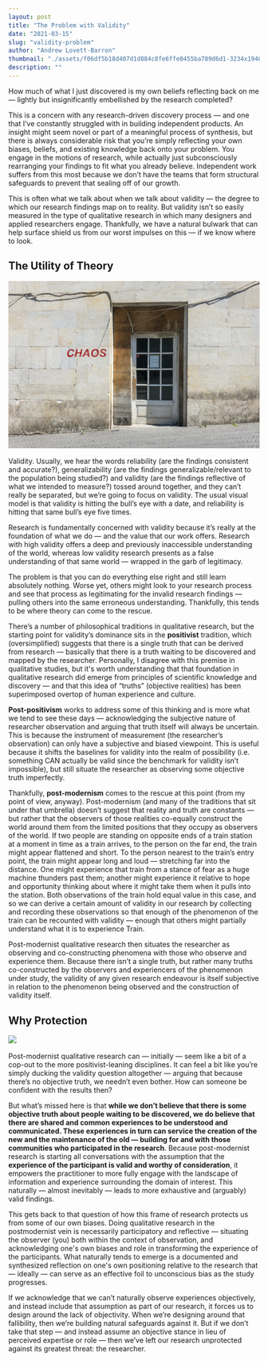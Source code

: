 ```yaml
---
layout: post
title: "The Problem with Validity"
date: "2021-03-15"
slug: "validity-problem"
author: "Andrew Lovett-Barron"
thumbnail: "./assets/f06df5b18d407d1d884c8fe6ffe0455ba789d6d1-3234x1940.png"
description: ""
---
```


How much of what I just discovered is my own beliefs reflecting back on me — lightly but insignificantly embellished by the research completed?

  


This is a concern with any research-driven discovery process — and one that I’ve constantly struggled with in building independent products. An insight might seem novel or part of a meaningful process of synthesis, but there is always considerable risk that you’re simply reflecting your own biases, beliefs, and existing knowledge back onto your problem. You engage in the motions of research, while actually just subconsciously rearranging your findings to fit what you already believe. Independent work suffers from this most because we don’t have the teams that form structural safeguards to prevent that sealing off of our growth.

  


This is often what we talk about when we talk about validity — the degree to which our research findings map on to reality. But validity isn’t so easily measured in the type of qualitative research in which many designers and applied researchers engage. Thankfully, we have a natural bulwark that can help surface shield us from our worst impulses on this — if we know where to look.

  


## **The Utility of Theory**

![](./assets/ac9a324f63e6c97dcfea793a2de8d4f9f560f7bd-800x533.png)

  


Validity. Usually, we hear the words reliability (are the findings consistent and accurate?), generalizability (are the findings generalizable/relevant to the population being studied?) and validity (are the findings reflective of what we intended to measure?) tossed around together, and they can’t really be separated, but we’re going to focus on validity. The usual visual model is that validity is hitting the bull’s eye with a date, and reliability is hitting that same bull’s eye five times.

  


Research is fundamentally concerned with validity because it’s really at the foundation of what we do — and the value that our work offers. Research with high validity offers a deep and previously inaccessible understanding of the world, whereas low validity research presents as a false understanding of that same world — wrapped in the garb of legitimacy.

  


The problem is that you can do everything else right and still learn absolutely nothing. Worse yet, others might look to your research process and see that process as legitimating for the invalid research findings — pulling others into the same erroneous understanding. Thankfully, this tends to be where theory can come to the rescue.

  


There’s a number of philosophical traditions in qualitative research, but the starting point for validity’s dominance sits in the **positivist** tradition, which (oversimplified) suggests that there is a single truth that can be derived from research — basically that there is a truth waiting to be discovered and mapped by the researcher. Personally, I disagree with this premise in qualitative studies, but it's worth understanding that that foundation in qualitative research did emerge from principles of scientific knowledge and discovery — and that this idea of “truths” (objective realities) has been superimposed overtop of human experience and culture.

  


**Post-positivism** works to address some of this thinking and is more what we tend to see these days — acknowledging the subjective nature of researcher observation and arguing that truth itself will always be uncertain. This is because the instrument of measurement (the researcher’s observation) can only have a subjective and biased viewpoint. This is useful because it shifts the baselines for validity into the realm of possibility (i.e. something CAN actually be valid since the benchmark for validity isn’t impossible), but still situate the researcher as observing some objective truth imperfectly.

  


Thankfully, **post-modernism** comes to the rescue at this point (from my point of view, anyway). Post-modernism (and many of the traditions that sit under that umbrella) doesn’t suggest that reality and truth are constants — but rather that the observers of those realities co-equally construct the world around them from the limited positions that they occupy as observers of the world. If two people are standing on opposite ends of a train station at a moment in time as a train arrives, to the person on the far end, the train might appear flattened and short. To the person nearest to the train’s entry point, the train might appear long and loud — stretching far into the distance. One might experience that train from a stance of fear as a huge machine thunders past them; another might experience it relative to hope and opportunity thinking about where it might take them when it pulls into the station. Both observations of the train hold equal value in this case, and so we can derive a certain amount of validity in our research by collecting and recording these observations so that enough of the phenomenon of the train can be recounted with validity — enough that others might partially understand what it is to experience Train.

  


Post-modernist qualitative research then situates the researcher as observing and co-constructing phenomena with those who observe and experience them. Because there isn’t a single truth, but rather many truths co-constructed by the observers and experiencers of the phenomenon under study, the validity of any given research endeavour is itself subjective in relation to the phenomenon being observed and the construction of validity itself.

  


## **Why Protection**

![](./assets/d78c0253e78fb0abd7b61c50dee0672d54859ab6-4050x2700.png)

  


Post-modernist qualitative research can — initially — seem like a bit of a cop-out to the more positivist-leaning disciplines. It can feel a bit like you’re simply ducking the validity question altogether — arguing that because there’s no objective truth, we needn’t even bother. How can someone be confident with the results then?

  


But what’s missed here is that **while we don’t believe that there is some objective truth about people waiting to be discovered, we do believe that there are shared and common experiences to be understood and communicated. These experiences in turn can service the creation of the new and the maintenance of the old — building for and with those communities who participated in the research**. Because post-modernist research is starting all conversations with the assumption that the **experience of the participant is valid and worthy of consideration**, it empowers the practitioner to more fully engage with the landscape of information and experience surrounding the domain of interest. This naturally — almost inevitably — leads to more exhaustive and (arguably) valid findings.

  


This gets back to that question of how this frame of research protects us from some of our own biases. Doing qualitative research in the postmodernist vein is necessarily participatory and reflective — situating the observer (you) both within the context of observation, and acknowledging one's own biases and role in transforming the experience of the participants. What naturally tends to emerge is a documented and synthesized reflection on one's own positioning relative to the research that — ideally — can serve as an effective foil to unconscious bias as the study progresses.

  


If we acknowledge that we can’t naturally observe experiences objectively, and instead include that assumption as part of our research, it forces us to design around the lack of objectivity. When we’re designing around that fallibility, then we’re building natural safeguards against it. But if we don’t take that step — and instead assume an objective stance in lieu of perceived expertise or role — then we’ve left our research unprotected against its greatest threat: the researcher.
